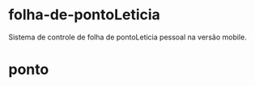 folha-de-pontoLeticia
==============

Sistema de controle de folha de pontoLeticia pessoal na versão mobile.
# ponto
